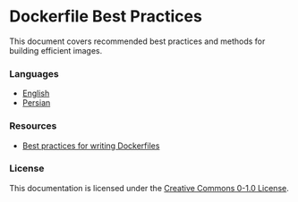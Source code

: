 # Dockerfile Best Practices
This document covers recommended best practices and methods for building efficient images.

### Languages
* [English](https://docs.docker.com/develop/develop-images/dockerfile_best-practices/)
* [Persian](fa/README.md)

### Resources
* [Best practices for writing Dockerfiles](https://docs.docker.com/develop/develop-images/dockerfile_best-practices/)

### License
This documentation is licensed under the [Creative Commons 0-1.0 License](https://creativecommons.org/share-your-work/public-domain/cc0/).
